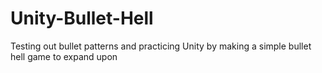 # Unity-Bullet-Hell
Testing out bullet patterns and practicing Unity by making a simple bullet hell game to expand upon
